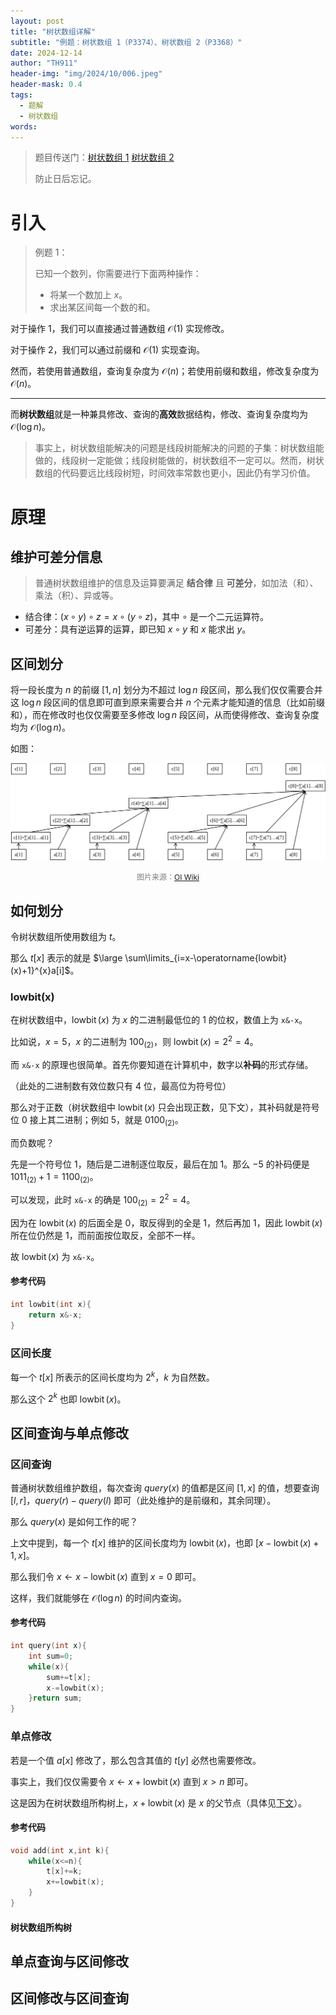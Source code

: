 ```yaml
---
layout: post
title: "树状数组详解"
subtitle: "例题：树状数组 1（P3374）、树状数组 2（P3368）"
date: 2024-12-14
author: "TH911"
header-img: "img/2024/10/006.jpeg"
header-mask: 0.4
tags:
  - 题解
  - 树状数组
words:
---
```


> 题目传送门：[树状数组 1](https://www.luogu.com.cn/problem/P3374) [树状数组 2](https://www.luogu.com.cn/problem/P3368)
>
> 防止日后忘记。

# 引入

> 例题 $1$：
>
> 已知一个数列，你需要进行下面两种操作：
>
> - 将某一个数加上 $x$。
> - 求出某区间每一个数的和。

对于操作 $1$，我们可以直接通过普通数组 $\mathcal O(1)$ 实现修改。

对于操作 $2$，我们可以通过前缀和 $\mathcal O(1)$ 实现查询。

然而，若使用普通数组，查询复杂度为 $\mathcal O(n)$；若使用前缀和数组，修改复杂度为 $\mathcal O(n)$。

***

而**树状数组**就是一种兼具修改、查询的**高效**数据结构，修改、查询复杂度均为 $\mathcal O(\log n)$。

> 事实上，树状数组能解决的问题是线段树能解决的问题的子集：树状数组能做的，线段树一定能做；线段树能做的，树状数组不一定可以。然而，树状数组的代码要远比线段树短，时间效率常数也更小，因此仍有学习价值。

# 原理

## 维护可差分信息

> 普通树状数组维护的信息及运算要满足 **结合律** 且 **可差分**，如加法（和）、乘法（积）、异或等。

* 结合律：$(x\circ y)\circ z=x\circ (y\circ z)$，其中 $\circ$ 是一个二元运算符。
* 可差分：具有逆运算的运算，即已知 $x\circ y$ 和 $x$ 能求出 $y$。

## 区间划分

将一段长度为 $n$ 的前缀 $[1,n]$ 划分为不超过 $\log n$ 段区间，那么我们仅仅需要合并这 $\log n$ 段区间的信息即可直到原来需要合并 $n$ 个元素才能知道的信息（比如前缀和），而在修改时也仅仅需要至多修改 $\log n$ 段区间，从而使得修改、查询复杂度均为 $\mathcal O(\log n)$。

如图：

![](/img/2024/12/010.svg)

<div style="text-align:center;color:grey;font-size:12px">图片来源：<a href="https://oi-wiki.org/ds/fenwick/#%E5%88%9D%E6%AD%A5%E6%84%9F%E5%8F%97">OI Wiki</a></div>

## 如何划分

令树状数组所使用数组为 $t$。

那么 $t[x]$ 表示的就是 $\large \sum\limits_{i=x-\operatorname{lowbit}(x)+1}^{x}a[i]$。

### $\operatorname{lowbit(x)}$

在树状数组中，$\operatorname{lowbit}(x)$ 为 $x$ 的二进制最低位的 $1$ 的位权，数值上为 `x&-x`。

比如说，$x=5$，$x$ 的二进制为 $100_{(2)}$，则 $\operatorname{lowbit}(x)=2^2=4$。

而 `x&-x` 的原理也很简单。首先你要知道在计算机中，数字以**补码**的形式存储。

（此处的二进制数有效位数只有 $4$ 位，最高位为符号位）

那么对于正数（树状数组中 $\operatorname{lowbit}(x)$ 只会出现正数，见下文），其补码就是符号位 $0$ 接上其二进制；例如 $5$，就是 $0100_{(2)}$。

而负数呢？

先是一个符号位 $1$，随后是二进制逐位取反，最后在加 $1$。那么 $-5$ 的补码便是 $1011_{(2)}+1=1100_{(2)}$。

可以发现，此时 `x&-x` 的确是 $100_{(2)}=2^2=4$。

因为在 $\operatorname{lowbit}(x)$ 的后面全是 $0$，取反得到的全是 $1$，然后再加 $1$，因此 $\operatorname{lowbit}(x)$ 所在位仍然是 $1$，而前面按位取反，全部不一样。

故 $\operatorname{lowbit}(x)$ 为 `x&-x`。

#### 参考代码

```cpp
int lowbit(int x){
	return x&-x;
}
```

### 区间长度

每一个 $t[x]$ 所表示的区间长度均为 $2^k$，$k$ 为自然数。

那么这个 $2^k$ 也即 $\operatorname{lowbit}(x)$。

## 区间查询与单点修改

### 区间查询

普通树状数组维护数组，每次查询 $query(x)$ 的值都是区间 $[1,x]$ 的值，想要查询 $[l,r]$，$query(r)-query(l)$ 即可（此处维护的是前缀和，其余同理）。

那么 $query(x)$ 是如何工作的呢？

上文中提到，每一个 $t[x]$ 维护的区间长度均为 $\operatorname{lowbit}(x)$，也即 $[x-\operatorname{lowbit}(x)+1,x]$。

那么我们令 $x\leftarrow x-\operatorname{lowbit}(x)$ 直到 $x=0$ 即可。

这样，我们就能够在 $\mathcal O(\log n)$ 的时间内查询。

#### 参考代码

```cpp
int query(int x){
	int sum=0;
	while(x){
		sum+=t[x];
		x-=lowbit(x);
	}return sum;
}
```

### 单点修改

若是一个值 $a[x]$ 修改了，那么包含其值的 $t[y]$ 必然也需要修改。

事实上，我们仅仅需要令 $x\leftarrow x+\operatorname{lowbit}(x)$ 直到 $x>n$ 即可。

这是因为在树状数组所构树上，$x+\operatorname{lowbit}(x)$ 是 $x$ 的父节点（具体见[下文](#树状数组所构树)）。

#### 参考代码

```cpp
void add(int x,int k){
	while(x<=n){
		t[x]+=k;
		x+=lowbit(x);
	}
}
```

#### 树状数组所构树



## 单点查询与区间修改

## 区间修改与区间查询